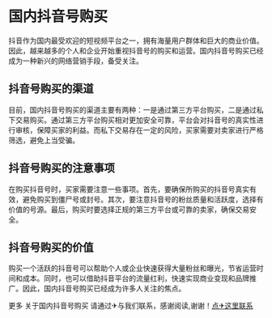 # 国内抖音号购买

抖音作为国内最受欢迎的短视频平台之一，拥有海量用户群体和巨大的商业价值。因此，越来越多的个人和企业开始重视抖音号的购买和运营。国内抖音号购买已经成为一种新兴的网络营销手段，备受关注。

## 抖音号购买的渠道

目前，国内抖音号购买的渠道主要有两种：一是通过第三方平台购买，二是通过私下交易购买。通过第三方平台购买相对更加安全可靠，平台会对抖音号的真实性进行审核，保障买家的利益。而私下交易存在一定的风险，买家需要对卖家进行严格筛选，避免上当受骗。

## 抖音号购买的注意事项

在购买抖音号时，买家需要注意一些事项。首先，要确保所购买的抖音号真实有效，避免购买到僵尸号或封号。其次，要注意抖音号的粉丝质量和活跃度，选择有价值的号源。最后，购买时要选择正规的第三方平台或可靠的卖家，确保交易安全。

## 抖音号购买的价值

购买一个活跃的抖音号可以帮助个人或企业快速获得大量粉丝和曝光，节省运营时间和成本。同时，也可以借助抖音平台的流量红利，快速实现商业变现和品牌推广。因此，国内抖音号购买已经成为许多人关注的焦点。

更多 关于国内抖音号购买 请通过✈与我们联系，感谢阅读,谢谢！[点✈这里联系](https://jiema.k02.cc)